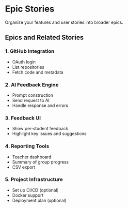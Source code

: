 # Epic Stories

Organize your features and user stories into broader epics.

## Epics and Related Stories

### 1. GitHub Integration
- OAuth login
- List repositories
- Fetch code and metadata

### 2. AI Feedback Engine
- Prompt construction
- Send request to AI
- Handle response and errors

### 3. Feedback UI
- Show per-student feedback
- Highlight key issues and suggestions

### 4. Reporting Tools
- Teacher dashboard
- Summary of group progress
- CSV export

### 5. Project Infrastructure
- Set up CI/CD (optional)
- Docker support
- Deployment plan (optional)